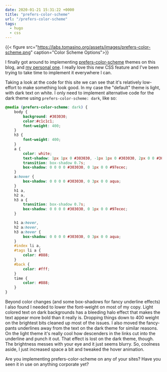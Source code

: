 ```yaml
---
date: 2020-01-21 15:31:22 +0000
title: "prefers-color-scheme"
url: "/prefers-color-scheme"
tags:
  - hugo
  - css
---
```


{{< figure src="https://labs.tomasino.org/assets/images/prefers-color-scheme.png" caption="Color Scheme Options">}}

I finally got around to implementing [prefers-color-scheme][] themes on
this blog, and [my personal one][]. I really love this new CSS feature and
I've been trying to take time to implement it everywhere I can.

Taking a look at the code for this site we can see that it's relatively
low-effort to make something look good. In my case the "default" theme is
light, with dark text on white. I only need to implement alternative code
for the dark theme using `prefers-color-scheme: dark`, like so:

```css
@media (prefers-color-scheme: dark) {
	body {
		background: #303030;
		color:#c1c1c1;
		font-weight: 400;
	}
	h3 {
		font-weight: 400;
	}
	a {
		color: white;
		text-shadow: 1px 1px 0 #303030, -1px 1px 0 #303030, 2px 0 0 #303030, -2px 0 0 #303030;
		transition: box-shadow 0.7s;
		box-shadow: 0 0 0 0 #303030, 0 1px 0 0 #97ecec;
	}
	a:hover {
		box-shadow: 0 0 0 0 #303030, 0 3px 0 0 aqua;
	}
	h1 a,
	h2 a,
	h3 a {
		transition: box-shadow 0.7s;
		box-shadow: 0 0 0 0 #303030, 0 1px 0 0 #97ecec;
	}

	h1 a:hover,
	h2 a:hover,
	h3 a:hover {
		box-shadow: 0 0 0 0 #303030, 0 3px 0 0 aqua;
	}
	#index li a,
	#tags li a {
		color: #888;
	}
	#back {
		color: #fff;
	}
	time {
		color: #888;
	}
}
```

Beyond color changes (and some box-shadows for fancy underline effects)
I also found I needed to lower the font-weight on most of my copy. Light
colored text on dark backgrounds has a bleeding halo effect that makes the
text appear more bold than it really is. Dropping things down to 400
weight on the brightest bits cleaned up most of the issues. I also moved
the fancy-pants underlines away from the text on the dark theme for
similar reasons. On the light theme it's really cool how descenders in the
links cut into the underline and punch it out. That effect is lost on the
dark theme, though. The brightness messes with your eye and it just seems
blurry. So, coolness aside, I just increased space a bit and tweaked the
hover animation.

Are you implementing prefers-color-scheme on any of your sites? Have you
seen it in use on anything corporate yet?

  [prefers-color-scheme]: https://developer.mozilla.org/en-US/docs/Web/CSS/@media/prefers-color-scheme
  [my personal one]: https://blog.tomasino.org

<!--  vim: set shiftwidth=4 tabstop=4 expandtab: -->
